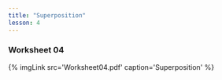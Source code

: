 ```yaml
---
title: "Superposition"
lesson: 4
---
```


### Worksheet 04
<div class='flex'>
{% imgLink src='Worksheet04.pdf' caption='Superposition' %}
</div>
